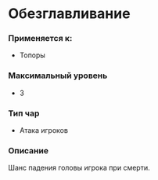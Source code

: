 # Обезглавливание

### Применяется к:

* Топоры

### Максимальный уровень

* 3

### Тип чар

* Атака игроков

### Описание

Шанс падения головы игрока при смерти.
